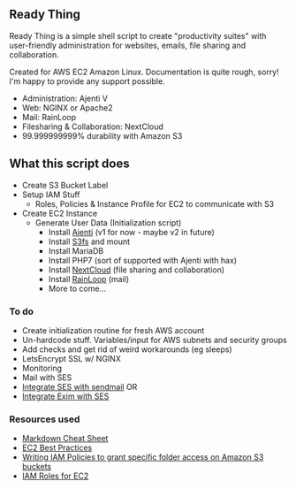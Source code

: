 Ready Thing
-----------
Ready Thing is a simple shell script to create "productivity suites" with user-friendly administration for websites, emails, file sharing and collaboration.

Created for AWS EC2 Amazon Linux. Documentation is quite rough, sorry! I'm happy to provide any support possible.

+ Administration: Ajenti V
+ Web: NGINX or Apache2
+ Mail: RainLoop
+ Filesharing & Collaboration: NextCloud
+ 99.999999999% durability with Amazon S3

## What this script does
+ Create S3 Bucket Label
+ Setup IAM Stuff
  + Roles, Policies & Instance Profile for EC2 to communicate with S3
+ Create EC2 Instance
  + Generate User Data (Initialization script)
    + Install [Ajenti](http://ajenti.org/) (v1 for now - maybe v2 in future)
    + Install [S3fs](https://github.com/s3fs-fuse/s3fs-fuse) and mount
    + Install MariaDB
    + Install PHP7 (sort of supported with Ajenti with hax)
    + Install [NextCloud](https://nextcloud.com/) (file sharing and collaboration)
    + Install [RainLoop](https://www.rainloop.net/) (mail)
    + More to come...

### To do
+ Create initialization routine for fresh AWS account
+ Un-hardcode stuff. Variables/input for AWS subnets and security groups
+ Add checks and get rid of weird workarounds (eg sleeps)
+ LetsEncrypt SSL w/ NGINX
+ Monitoring
+ Mail with SES
 + [Integrate SES with sendmail]( http://docs.aws.amazon.com/ses/latest/DeveloperGuide/sendmail.html) OR
 + [Integrate Exim with SES](http://docs.aws.amazon.com/ses/latest/DeveloperGuide/exim.html)

### Resources used
- [Markdown Cheat Sheet](https://github.com/adam-p/markdown-here/wiki/Markdown-Cheatsheet)
- [EC2 Best Practices](http://docs.aws.amazon.com/AWSEC2/latest/UserGuide/ec2-best-practices.html)
- [Writing IAM Policies to grant specific folder access on Amazon S3 buckets](https://aws.amazon.com/blogs/security/writing-iam-policies-grant-access-to-user-specific-folders-in-an-amazon-s3-bucket/)
- [IAM Roles for EC2](http://docs.aws.amazon.com/AWSEC2/latest/UserGuide/iam-roles-for-amazon-ec2.html)
